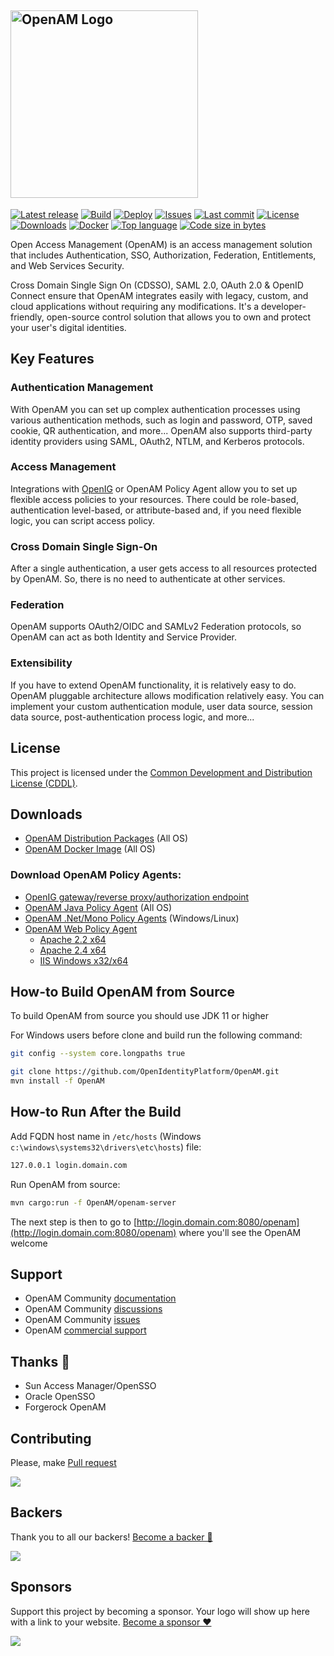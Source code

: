 ## <img alt="OpenAM Logo" src="https://github.com/OpenIdentityPlatform/OpenAM/raw/master/logo.png" width="300"/>
[![Latest release](https://img.shields.io/github/release/OpenIdentityPlatform/OpenAM.svg)](https://github.com/OpenIdentityPlatform/OpenAM/releases)
[![Build](https://github.com/OpenIdentityPlatform/OpenAM/actions/workflows/build.yml/badge.svg)](https://github.com/OpenIdentityPlatform/OpenAM/actions/workflows/build.yml)
[![Deploy](https://github.com/OpenIdentityPlatform/OpenAM/actions/workflows/deploy.yml/badge.svg)](https://github.com/OpenIdentityPlatform/OpenAM/actions/workflows/deploy.yml)
[![Issues](https://img.shields.io/github/issues/OpenIdentityPlatform/OpenAM.svg)](https://github.com/OpenIdentityPlatform/OpenAM/issues)
[![Last commit](https://img.shields.io/github/last-commit/OpenIdentityPlatform/OpenAM.svg)](https://github.com/OpenIdentityPlatform/OpenAM/commits/master)
[![License](https://img.shields.io/badge/license-CDDL-blue.svg)](https://github.com/OpenIdentityPlatform/OpenAM/blob/master/LICENSE.md)
[![Downloads](https://img.shields.io/github/downloads/OpenIdentityPlatform/OpenAM/total.svg)](https://github.com/OpenIdentityPlatform/OpenAM/releases)
[![Docker](https://img.shields.io/docker/pulls/openidentityplatform/openam.svg)](https://hub.docker.com/r/openidentityplatform/openam)
[![Top language](https://img.shields.io/github/languages/top/OpenIdentityPlatform/OpenAM.svg)](https://github.com/OpenIdentityPlatform/OpenAM)
[![Code size in bytes](https://img.shields.io/github/languages/code-size/OpenIdentityPlatform/OpenAM.svg)](https://github.com/OpenIdentityPlatform/OpenAM)

Open Access Management (OpenAM) is an access management solution that includes Authentication, SSO, Authorization, Federation, Entitlements, and Web Services Security.

Cross Domain Single Sign On (CDSSO), SAML 2.0, OAuth 2.0 & OpenID Connect ensure that OpenAM integrates easily with legacy, custom, and cloud applications without requiring any modifications. 
It's a developer-friendly, open-source control solution that allows you to own and protect your user's digital identities.

## Key Features
### Authentication Management
With OpenAM you can set up complex authentication processes using various authentication methods,
such as login and password, OTP, saved cookie, QR authentication, and more...
OpenAM also supports third-party identity providers using SAML, OAuth2, NTLM, and Kerberos protocols.
### Access Management
Integrations with [OpenIG](https://github.com/OpenIdentityPlatform/OpenIG) or OpenAM Policy Agent allow you to set up flexible access policies to your resources.
There could be role-based, authentication level-based, or attribute-based and, if you need flexible logic, you can script access policy.
### Cross Domain Single Sign-On
After a single authentication, a user gets access to all resources protected by OpenAM. So, there is no need to authenticate at other services.
### Federation
OpenAM supports OAuth2/OIDC and SAMLv2 Federation protocols, so OpenAM can act as both Identity and Service Provider.
### Extensibility
If you have to extend OpenAM functionality, it is relatively easy to do. OpenAM pluggable architecture allows modification relatively easy.
You can implement your custom authentication module, user data source, session data source, post-authentication process logic, and more...

## License
This project is licensed under the [Common Development and Distribution License (CDDL)](https://github.com/OpenIdentityPlatform/OpenAM/blob/master/LICENSE.md). 

## Downloads 
* [OpenAM Distribution Packages](https://github.com/OpenIdentityPlatform/OpenAM/releases) (All OS)
* [OpenAM Docker Image](https://hub.docker.com/r/openidentityplatform/openam/) (All OS)

### Download OpenAM Policy Agents:
* [OpenIG gateway/reverse proxy/authorization endpoint](https://github.com/OpenIdentityPlatform/OpenIG/releases)
* [OpenAM Java Policy Agent](https://github.com/OpenIdentityPlatform/OpenAM-JEE-Agents#downloads) (All OS)
* [OpenAM .Net/Mono Policy Agents](https://github.com/OpenIdentityPlatform/OpenAM-.Net-Agent#install-binary-distribution) (Windows/Linux)
* [OpenAM Web Policy Agent](https://github.com/OpenIdentityPlatform/OpenAM-Web-Agents)
  * [Apache 2.2 x64](https://github.com/OpenIdentityPlatform/OpenAM-Web-Agents/releases)
  * [Apache 2.4 x64](https://github.com/OpenIdentityPlatform/OpenAM-Web-Agents/releases) 
  * [IIS  Windows x32/x64](https://github.com/OpenIdentityPlatform/OpenAM-Web-Agents/releases)

## How-to Build OpenAM from Source
To build OpenAM from source you should use JDK 11 or higher

For Windows users before clone and build run the following command:
```bash
git config --system core.longpaths true
```

```bash
git clone https://github.com/OpenIdentityPlatform/OpenAM.git
mvn install -f OpenAM
```

## How-to Run After the Build
Add FQDN host name in `/etc/hosts` (Windows `c:\windows\systems32\drivers\etc\hosts`) file: 

```bash
127.0.0.1 login.domain.com
```

Run OpenAM from source:

```bash
mvn cargo:run -f OpenAM/openam-server
```

The next step is then to go to [http://login.domain.com:8080/openam](http://login.domain.com:8080/openam) where you'll see the OpenAM welcome 


## Support
* OpenAM Community [documentation](https://github.com/OpenIdentityPlatform/OpenAM/wiki)
* OpenAM Community [discussions](https://github.com/OpenIdentityPlatform/OpenAM/discussions)
* OpenAM Community [issues](https://github.com/OpenIdentityPlatform/OpenAM/issues)
* OpenAM [commercial support](https://github.com/OpenIdentityPlatform/.github/wiki/Approved-Vendor-List)

## Thanks 🥰
* Sun Access Manager/OpenSSO
* Oracle OpenSSO
* Forgerock OpenAM

## Contributing
Please, make [Pull request](https://github.com/OpenIdentityPlatform/OpenAM/pulls)

<a href="https://opencollective.com/OpenAM/tiers" target="_blank">
  <!--img src="https://contributors-img.web.app/image?repo=OpenIdentityPlatform/OpenAM" /-->
  <img src="https://opencollective.com/OpenAM/contributors.svg?width=890&button=true" />
</a>

## Backers
Thank you to all our backers! [Become a backer 🙏](https://opencollective.com/OpenAM/tiers)

<a href="https://opencollective.com/OpenAM/tiers" target="_blank">
 <img src="https://opencollective.com/OpenAM/backers.svg?width=890">
</a>

## Sponsors
Support this project by becoming a sponsor. Your logo will show up here with a link to your website. [Become a sponsor ❤️](https://opencollective.com/OpenAM/tiers)

<a href="https://opencollective.com/OpenAM/tiers" target="_blank">
 <img src="https://opencollective.com/OpenAM/sponsors.svg?width=890">
</a>
